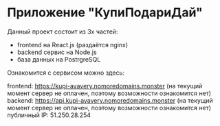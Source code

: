 # Приложение "КупиПодариДай"

Данный проект состоит из 3х частей:
- frontend на React.js (раздаётся nginx)
- backend сервис на Node.js
- база данных на PostrgreSQL
        
      
Ознакомится с сервисом можно здесь: 

frontend: https://kupi-avavery.nomoredomains.monster (на текущий момент сервер не оплачен, поэтому возможности ознакомится нет)  
backend: https://api.kupi-avavery.nomoredomains.monster (на текущий момент сервер не оплачен, поэтому возможности ознакомится нет)  
публичный IP: 51.250.28.254  
